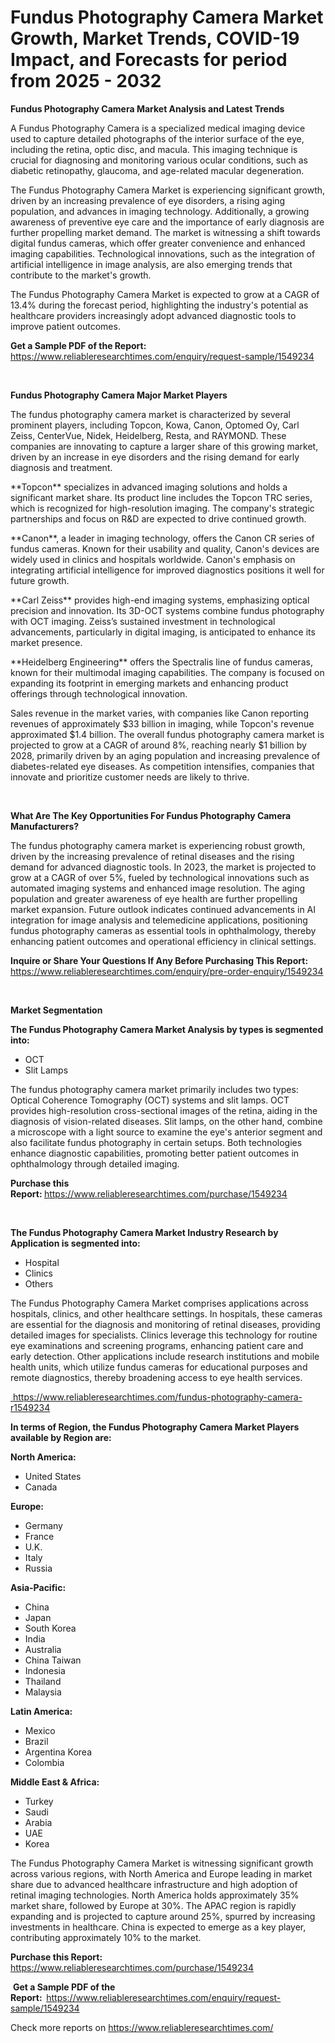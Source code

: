 <p><h1>Fundus Photography Camera Market Growth, Market Trends, COVID-19 Impact, and Forecasts for period from 2025 - 2032</h1></p><p><strong>Fundus Photography Camera Market Analysis and Latest Trends</strong></p>
<p><p>A Fundus Photography Camera is a specialized medical imaging device used to capture detailed photographs of the interior surface of the eye, including the retina, optic disc, and macula. This imaging technique is crucial for diagnosing and monitoring various ocular conditions, such as diabetic retinopathy, glaucoma, and age-related macular degeneration.</p><p>The Fundus Photography Camera Market is experiencing significant growth, driven by an increasing prevalence of eye disorders, a rising aging population, and advances in imaging technology. Additionally, a growing awareness of preventive eye care and the importance of early diagnosis are further propelling market demand. The market is witnessing a shift towards digital fundus cameras, which offer greater convenience and enhanced imaging capabilities. Technological innovations, such as the integration of artificial intelligence in image analysis, are also emerging trends that contribute to the market's growth.</p><p>The Fundus Photography Camera Market is expected to grow at a CAGR of 13.4% during the forecast period, highlighting the industry's potential as healthcare providers increasingly adopt advanced diagnostic tools to improve patient outcomes.</p></p>
<p><strong>Get a Sample PDF of the Report:&nbsp;</strong> <a href="https://www.reliableresearchtimes.com/enquiry/request-sample/1549234?utm_campaign=2627&utm_medium=2&utm_source=Github&utm_content=ia&utm_term=04032025&utm_id=fundus-photography-camera">https://www.reliableresearchtimes.com/enquiry/request-sample/1549234</a></p>
<p>&nbsp;</p>
<p><strong>Fundus Photography Camera Major Market Players</strong></p>
<p><p>The fundus photography camera market is characterized by several prominent players, including Topcon, Kowa, Canon, Optomed Oy, Carl Zeiss, CenterVue, Nidek, Heidelberg, Resta, and RAYMOND. These companies are innovating to capture a larger share of this growing market, driven by an increase in eye disorders and the rising demand for early diagnosis and treatment.</p><p>**Topcon** specializes in advanced imaging solutions and holds a significant market share. Its product line includes the Topcon TRC series, which is recognized for high-resolution imaging. The company's strategic partnerships and focus on R&D are expected to drive continued growth.</p><p>**Canon**, a leader in imaging technology, offers the Canon CR series of fundus cameras. Known for their usability and quality, Canon's devices are widely used in clinics and hospitals worldwide. Canon's emphasis on integrating artificial intelligence for improved diagnostics positions it well for future growth.</p><p>**Carl Zeiss** provides high-end imaging systems, emphasizing optical precision and innovation. Its 3D-OCT systems combine fundus photography with OCT imaging. Zeiss’s sustained investment in technological advancements, particularly in digital imaging, is anticipated to enhance its market presence.</p><p>**Heidelberg Engineering** offers the Spectralis line of fundus cameras, known for their multimodal imaging capabilities. The company is focused on expanding its footprint in emerging markets and enhancing product offerings through technological innovation.</p><p>Sales revenue in the market varies, with companies like Canon reporting revenues of approximately $33 billion in imaging, while Topcon's revenue approximated $1.4 billion. The overall fundus photography camera market is projected to grow at a CAGR of around 8%, reaching nearly $1 billion by 2028, primarily driven by an aging population and increasing prevalence of diabetes-related eye diseases. As competition intensifies, companies that innovate and prioritize customer needs are likely to thrive.</p></p>
<p>&nbsp;</p>
<p><strong>What Are The Key Opportunities For Fundus Photography Camera Manufacturers?</strong></p>
<p><p>The fundus photography camera market is experiencing robust growth, driven by the increasing prevalence of retinal diseases and the rising demand for advanced diagnostic tools. In 2023, the market is projected to grow at a CAGR of over 5%, fueled by technological innovations such as automated imaging systems and enhanced image resolution. The aging population and greater awareness of eye health are further propelling market expansion. Future outlook indicates continued advancements in AI integration for image analysis and telemedicine applications, positioning fundus photography cameras as essential tools in ophthalmology, thereby enhancing patient outcomes and operational efficiency in clinical settings.</p></p>
<p><strong>Inquire or Share Your Questions If Any Before Purchasing This Report:</strong> <a href="https://www.reliableresearchtimes.com/enquiry/pre-order-enquiry/1549234?utm_campaign=2627&utm_medium=2&utm_source=Github&utm_content=ia&utm_term=04032025&utm_id=fundus-photography-camera">https://www.reliableresearchtimes.com/enquiry/pre-order-enquiry/1549234</a></p>
<p>&nbsp;</p>
<p><strong>Market Segmentation</strong></p>
<p><strong>The Fundus Photography Camera Market Analysis by types is segmented into:</strong></p>
<p><ul><li>OCT</li><li>Slit Lamps</li></ul></p>
<p><p>The fundus photography camera market primarily includes two types: Optical Coherence Tomography (OCT) systems and slit lamps. OCT provides high-resolution cross-sectional images of the retina, aiding in the diagnosis of vision-related diseases. Slit lamps, on the other hand, combine a microscope with a light source to examine the eye's anterior segment and also facilitate fundus photography in certain setups. Both technologies enhance diagnostic capabilities, promoting better patient outcomes in ophthalmology through detailed imaging.</p></p>
<p><strong>Purchase this Report:&nbsp;</strong><a href="https://www.reliableresearchtimes.com/purchase/1549234?utm_campaign=2627&utm_medium=2&utm_source=Github&utm_content=ia&utm_term=04032025&utm_id=fundus-photography-camera">https://www.reliableresearchtimes.com/purchase/1549234</a></p>
<p>&nbsp;</p>
<p><strong>The Fundus Photography Camera Market Industry Research by Application is segmented into:</strong></p>
<p><ul><li>Hospital</li><li>Clinics</li><li>Others</li></ul></p>
<p><p>The Fundus Photography Camera Market comprises applications across hospitals, clinics, and other healthcare settings. In hospitals, these cameras are essential for the diagnosis and monitoring of retinal diseases, providing detailed images for specialists. Clinics leverage this technology for routine eye examinations and screening programs, enhancing patient care and early detection. Other applications include research institutions and mobile health units, which utilize fundus cameras for educational purposes and remote diagnostics, thereby broadening access to eye health services.</p></p>
<p><a href="https://www.reliableresearchtimes.com/fundus-photography-camera-r1549234?utm_campaign=2627&utm_medium=2&utm_source=Github&utm_content=ia&utm_term=04032025&utm_id=fundus-photography-camera">&nbsp;https://www.reliableresearchtimes.com/fundus-photography-camera-r1549234</a></p>
<p><strong>In terms of Region, the Fundus Photography Camera Market Players available by Region are:</strong></p>
<p>
    <p> <strong> North America: </strong>
        <ul>
            <li>United States</li>
            <li>Canada</li>
        </ul>
        </p> 
    <p> <strong> Europe: </strong>
        <ul>
            <li>Germany</li>
            <li>France</li>
            <li>U.K.</li>
            <li>Italy</li>
            <li>Russia</li>
        </ul>
        </p> 
    <p> <strong> Asia-Pacific: </strong>
        <ul>
            <li>China</li>
            <li>Japan</li>
            <li>South Korea</li>
            <li>India</li>
            <li>Australia</li>
            <li>China Taiwan</li>
            <li>Indonesia</li>
            <li>Thailand</li>
            <li>Malaysia</li>
        </ul>
        </p> 
    <p> <strong> Latin America: </strong>
        <ul>
            <li>Mexico</li>
            <li>Brazil</li>
            <li>Argentina Korea</li>
            <li>Colombia</li>
        </ul>
        </p> 
    <p> <strong> Middle East & Africa: </strong>
        <ul>
            <li>Turkey</li>
            <li>Saudi</li>
            <li>Arabia</li>
            <li>UAE</li>
            <li>Korea</li>
        </ul>
    </p>
    </p>
<p><p>The Fundus Photography Camera Market is witnessing significant growth across various regions, with North America and Europe leading in market share due to advanced healthcare infrastructure and high adoption of retinal imaging technologies. North America holds approximately 35% market share, followed by Europe at 30%. The APAC region is rapidly expanding and is projected to capture around 25%, spurred by increasing investments in healthcare. China is expected to emerge as a key player, contributing approximately 10% to the market.</p></p>
<p><strong>Purchase this Report: </strong><a href="https://www.reliableresearchtimes.com/purchase/1549234?utm_campaign=2627&utm_medium=2&utm_source=Github&utm_content=ia&utm_term=04032025&utm_id=fundus-photography-camera">https://www.reliableresearchtimes.com/purchase/1549234</a></p>
<p>&nbsp;<strong>Get a Sample PDF of the Report:&nbsp;&nbsp;</strong><a href="https://www.reliableresearchtimes.com/enquiry/request-sample/1549234?utm_campaign=2627&utm_medium=2&utm_source=Github&utm_content=ia&utm_term=04032025&utm_id=fundus-photography-camera">https://www.reliableresearchtimes.com/enquiry/request-sample/1549234</a></p>
<p><strong></strong></p>
<p>Check more reports on <a href="https://www.reliableresearchtimes.com/?utm_campaign=2627&utm_medium=2&utm_source=Github&utm_content=ia&utm_term=04032025&utm_id=fundus-photography-camera">https://www.reliableresearchtimes.com/</a></p>